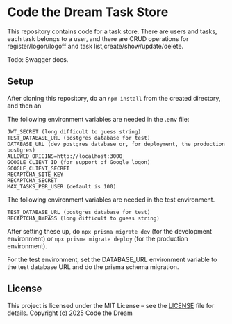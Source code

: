 # Code the Dream Task Store

This repository contains code for a task store.  There are users and tasks, each task belongs to a user, and there are CRUD operations for
register/logon/logoff and task list,create/show/update/delete.

Todo: Swagger docs.

## Setup

After cloning this repository, do an `npm install` from the created directory, and then an 

The following environment variables are needed in the .env file:

```
JWT_SECRET (long difficult to guess string)
TEST_DATABASE_URL (postgres database for test)
DATABASE_URL (dev postgres database or, for deployment, the production postgres)
ALLOWED_ORIGINS=http://localhost:3000
GOOGLE_CLIENT_ID (for support of Google logon)
GOOGLE_CLIENT_SECRET
RECAPTCHA_SITE_KEY
RECAPTCHA_SECRET
MAX_TASKS_PER_USER (default is 100)
```

The following environment variables are needed in the test environment.

```
TEST_DATABASE_URL (postgres database for test)
RECAPTCHA_BYPASS (long difficult to guess string)
```

After setting these up, do `npx prisma migrate dev` (for the development environment) or `npx prisma migrate deploy` (for the production environment).

For the test environment, set the DATABASE_URL environment variable to the test database URL and do the prisma schema migration.

## License

This project is licensed under the MIT License – see the [LICENSE](./LICENSE) file for details.
Copyright (c) 2025 Code the Dream